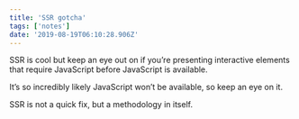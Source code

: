 ```yaml
---
title: 'SSR gotcha'
tags: ['notes'] 
date: '2019-08-19T06:10:28.906Z'
---
```

SSR is cool but keep an eye out on if you’re presenting interactive elements that require JavaScript before JavaScript is available.

It’s so incredibly likely JavaScript won’t be available, so keep an eye on it. 

SSR is not a quick fix, but a methodology in itself. 